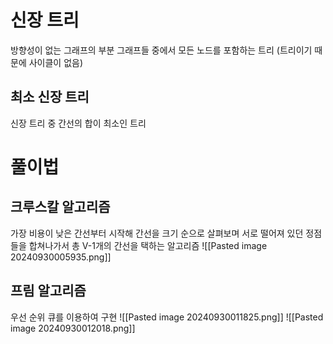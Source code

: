 # 신장 트리
방향성이 없는 그래프의 부분 그래프들 중에서 모든 노드를 포함하는 트리 (트리이기 때문에 사이클이 없음)
## 최소 신장 트리
신장 트리 중 간선의 합이 최소인 트리

# 풀이법
## 크루스칼 알고리즘
가장 비용이 낮은 간선부터 시작해 간선을 크기 순으로 살펴보며 서로 떨어져 있던 정점들을 합쳐나가서 총 V-1개의 간선을 택하는 알고리즘
![[Pasted image 20240930005935.png]]

## 프림 알고리즘
우선 순위 큐를 이용하여 구현
![[Pasted image 20240930011825.png]]
![[Pasted image 20240930012018.png]]
